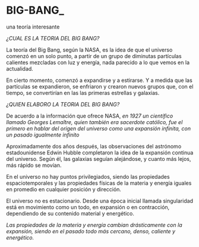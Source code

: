 # BIG-BANG_
una teoría interesante

*¿CUAL ES LA TEORIA DEL BIG BANG?*

La teoría del Big Bang, según la NASA, es la idea de que el universo comenzó en un solo punto,
a partir de un grupo de diminutas partículas calientes mezcladas con luz y energía,
nada parecido a lo que vemos en la actualidad.

En cierto momento, comenzó a expandirse y a estirarse. 
Y a medida que las partículas se expandieron, se enfriaron y crearon nuevos grupos que, con el tiempo, 
se convertirían en las las primeras estrellas y galaxias.

*¿QUIEN ELABORO LA TEORIA DEL BIG BANG?*

De acuerdo a la información que ofrece NASA, 
_en 1927 un científico llamado Georges Lemaître, quien también era sacerdote católico,_
_fue el primero en hablar del origen del universo como una expansión infinita,_
_con un pasado igualmente infinito_

Aproximadamente dos años después, las observaciones del astrónomo estadounidense Edwin Hubble 
completaron la idea de la expansión continua del universo. 
Según él, las galaxias seguían alejándose, y cuanto más lejos, más rápido se movían.

En el universo no hay puntos privilegiados, siendo las propiedades espaciotemporales y 
las propiedades físicas de la materia y energía iguales en promedio en cualquier posición y dirección.

El universo no es estacionario. Desde una época inicial llamada singularidad está en movimiento como un todo,
en expansión o en contracción, dependiendo de su contenido material y energético.

_Las propiedades de la materia y energía cambian drásticamente con la expansión,_
_siendo en el pasado todo más cercano, denso, caliente y energético._
